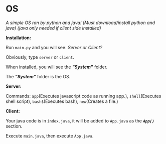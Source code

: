 # OS
_A simple OS ran by python and java! (Must download/install python and java) (java only needed if client side installed)_

__Installation:__

Run `main.py` and you will see: _Server or Client?_

Obviously, type `server` or `client`.

When installed, you will see the ___"System"___ folder.

The ___"System"___ folder is the OS.

__Server:__

Commands: `app`(Executes javascript code as running app.), `shell`(Executes shell script), `bash$`(Executes bash), `new`(Creates a file.)

__Client:__

Your java code is in `index.java`, it will be added to `App.java` as the ___`App()`___ section.

Execute `main.java`, then execute `App.java`.
